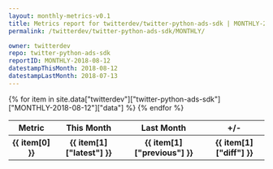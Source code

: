 ```yaml
---
layout: monthly-metrics-v0.1
title: Metrics report for twitterdev/twitter-python-ads-sdk | MONTHLY-2018-08-12 | 2018-08-12
permalink: /twitterdev/twitter-python-ads-sdk/MONTHLY/

owner: twitterdev
repo: twitter-python-ads-sdk
reportID: MONTHLY-2018-08-12
datestampThisMonth: 2018-08-12
datestampLastMonth: 2018-07-13
---
```


<table style="width: 100%">
    <tr>
        <th>Metric</th>
        <th>This Month</th>
        <th>Last Month</th>
        <th>+/-</th>
    </tr>
    {% for item in site.data["twitterdev"]["twitter-python-ads-sdk"]["MONTHLY-2018-08-12"]["data"] %}
    <tr>
        <th>{{ item[0] }}</th>
        <th>{{ item[1]["latest"] }}</th>
        <th>{{ item[1]["previous"] }}</th>
        <th>{{ item[1]["diff"] }}</th>
    </tr>
    {% endfor %}
</table>
